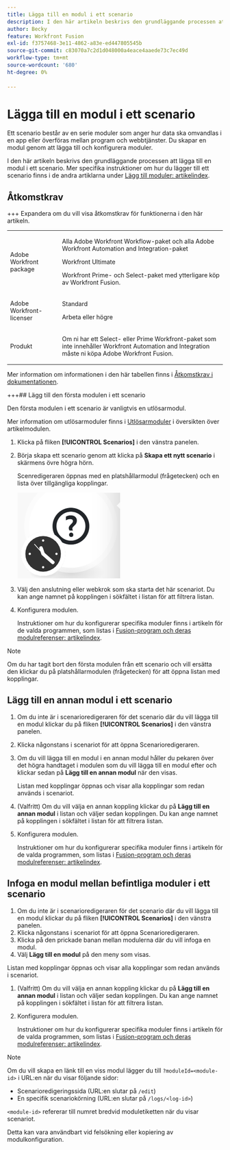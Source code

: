 ```yaml
---
title: Lägga till en modul i ett scenario
description: I den här artikeln beskrivs den grundläggande processen att lägga till en modul i ett scenario.
author: Becky
feature: Workfront Fusion
exl-id: f3757468-3e11-4862-a83e-ed447805545b
source-git-commit: c83070a7c2d1d048000a4eace4aaede73c7ec49d
workflow-type: tm+mt
source-wordcount: '680'
ht-degree: 0%

---
```


# Lägga till en modul i ett scenario

Ett scenario består av en serie moduler som anger hur data ska omvandlas i en app eller överföras mellan program och webbtjänster. Du skapar en modul genom att lägga till och konfigurera moduler.

I den här artikeln beskrivs den grundläggande processen att lägga till en modul i ett scenario. Mer specifika instruktioner om hur du lägger till ett scenario finns i de andra artiklarna under [Lägg till moduler: artikelindex](/help/workfront-fusion/create-scenarios/add-modules/add-modules-toc.md).

## Åtkomstkrav

+++ Expandera om du vill visa åtkomstkrav för funktionerna i den här artikeln.

<table style="table-layout:auto">
 <col> 
 <col> 
 <tbody> 
  <tr> 
   <td role="rowheader">Adobe Workfront package</td> 
   <td> <p>Alla Adobe Workfront Workflow-paket och alla Adobe Workfront Automation and Integration-paket</p><p>Workfront Ultimate</p><p>Workfront Prime- och Select-paket med ytterligare köp av Workfront Fusion.</p> </td> 
  </tr> 
  <tr data-mc-conditions=""> 
   <td role="rowheader">Adobe Workfront-licenser</td> 
   <td> <p>Standard</p><p>Arbeta eller högre</p> </td> 
  </tr> 
  <tr> 
   <td role="rowheader">Produkt</td> 
   <td>
   <p>Om ni har ett Select- eller Prime Workfront-paket som inte innehåller Workfront Automation and Integration måste ni köpa Adobe Workfront Fusion.</li></ul>
   </td> 
  </tr>
 </tbody> 
</table>

Mer information om informationen i den här tabellen finns i [Åtkomstkrav i dokumentationen](/help/workfront-fusion/references/licenses-and-roles/access-level-requirements-in-documentation.md).

+++## Lägg till den första modulen i ett scenario

Den första modulen i ett scenario är vanligtvis en utlösarmodul.

Mer information om utlösarmoduler finns i [Utlösarmoduler](/help/workfront-fusion/get-started-with-fusion/understand-fusion/module-overview.md#trigger-modules) i översikten över artikelmodulen.

1. Klicka på fliken **[!UICONTROL Scenarios]** i den vänstra panelen.
1. Börja skapa ett scenario genom att klicka på **Skapa ett nytt scenario** i skärmens övre högra hörn.

   Scenredigeraren öppnas med en platshållarmodul (frågetecken) och en lista över tillgängliga kopplingar.

   ![Platshållarmodul](assets/placeholder-module.png)

1. Välj den anslutning eller webkrok som ska starta det här scenariot. Du kan ange namnet på kopplingen i sökfältet i listan för att filtrera listan.
1. Konfigurera modulen.

   Instruktioner om hur du konfigurerar specifika moduler finns i artikeln för de valda programmen, som listas i [Fusion-program och deras modulreferenser: artikelindex](/help/workfront-fusion/references/apps-and-modules/apps-and-modules-toc.md).

>[!NOTE]
>
>Om du har tagit bort den första modulen från ett scenario och vill ersätta den klickar du på platshållarmodulen (frågetecken) för att öppna listan med kopplingar.

## Lägg till en annan modul i ett scenario

1. Om du inte är i scenarioredigeraren för det scenario där du vill lägga till en modul klickar du på fliken **[!UICONTROL Scenarios]** i den vänstra panelen.
1. Klicka någonstans i scenariot för att öppna Scenarioredigeraren.
1. Om du vill lägga till en modul i en annan modul håller du pekaren över det högra handtaget i modulen som du vill lägga till en modul efter och klickar sedan på **Lägg till en annan modul** när den visas.

   Listan med kopplingar öppnas och visar alla kopplingar som redan används i scenariot.

1. (Valfritt) Om du vill välja en annan koppling klickar du på **Lägg till en annan modul** i listan och väljer sedan kopplingen. Du kan ange namnet på kopplingen i sökfältet i listan för att filtrera listan.
1. Konfigurera modulen.

   Instruktioner om hur du konfigurerar specifika moduler finns i artikeln för de valda programmen, som listas i [Fusion-program och deras modulreferenser: artikelindex](/help/workfront-fusion/references/apps-and-modules/apps-and-modules-toc.md).

## Infoga en modul mellan befintliga moduler i ett scenario

1. Om du inte är i scenarioredigeraren för det scenario där du vill lägga till en modul klickar du på fliken **[!UICONTROL Scenarios]** i den vänstra panelen.
1. Klicka någonstans i scenariot för att öppna Scenarioredigeraren.
1. Klicka på den prickade banan mellan modulerna där du vill infoga en modul.
1. Välj **Lägg till en modul** på den meny som visas.

Listan med kopplingar öppnas och visar alla kopplingar som redan används i scenariot.

1. (Valfritt) Om du vill välja en annan koppling klickar du på **Lägg till en annan modul** i listan och väljer sedan kopplingen. Du kan ange namnet på kopplingen i sökfältet i listan för att filtrera listan.
1. Konfigurera modulen.

   Instruktioner om hur du konfigurerar specifika moduler finns i artikeln för de valda programmen, som listas i [Fusion-program och deras modulreferenser: artikelindex](/help/workfront-fusion/references/apps-and-modules/apps-and-modules-toc.md).

>[!NOTE]
>
>Om du vill skapa en länk till en viss modul lägger du till `?moduleId=<module-id>` i URL:en när du visar följande sidor:
>
>* Scenarioredigeringssida (URL:en slutar på `/edit`)
>* En specifik scenariokörning (URL:en slutar på `/logs/<log-id>`)
>
>`<module-id>` refererar till numret bredvid moduletiketten när du visar scenariot.
>
>Detta kan vara användbart vid felsökning eller kopiering av modulkonfiguration.
